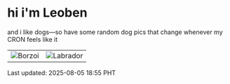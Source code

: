 # hi i'm Leoben

and i like dogs—so have some random dog pics that change whenever my CRON feels like it

|  |  |
|--------|----------|
| ![Borzoi](https://random-dog-vercel.vercel.app/api/random-borzoi?v=1754391341) | ![Labrador](https://random-dog-vercel.vercel.app/api/random-labrador?v=1754391341) |

Last updated: 2025-08-05 18:55 PHT
